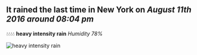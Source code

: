 ## It rained the last time in New York on *August 11th 2016 around 08:04 pm*
💧💧💧💧  **heavy intensity rain** *Humidity 78%*

![heavy intensity rain](http://openweathermap.org/img/w/10d.png)
